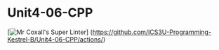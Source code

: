 # Unit4-06-CPP
[![Mr Coxall's Super Linter](https://github.com/ICS3U-Programming-Kestrel-B/Unit4-06-CPP/workflows/Mr%20Coxall's%20Super%20Linter/badge.svg)]
(https://github.com/ICS3U-Programming-Kestrel-B/Unit4-06-CPP/actions/)

